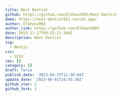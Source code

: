 ```yaml
---
title: Next Dentist
github: https://github.com/Elkhan2003/Next-Dentist
demo: https://next-dentist911.vercel.app/
author: Elkhan2003
author_link: https://github.com/Elkhan2003
date: 2023-11-27T09:52:11.500Z
description: Next Dentist️
ssg:
  - Nextjs
css:
  - SCSS
cms: []
category: []
draft: false
publish_date: '2023-04-15T11:50:04Z'
update_date: '2023-06-01T14:55:30Z'
github_star: 2
github_fork: 3
---
```


